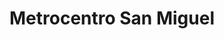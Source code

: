 ---
title: "Metrocentro San Miguel"
url: /san-miguel/metrocentro-san-miguel/
shop: Einkaufszentrum
---